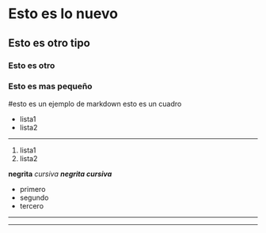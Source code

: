 # Esto es lo nuevo
## Esto es otro tipo
### Esto es otro
### Esto es mas pequeño

#esto es un ejemplo de markdown
	esto es un cuadro

* lista1
* lista2

---
1. lista1
2. lista2

**negrita**
_cursiva_
***negrita cursiva***

- primero
- segundo
- tercero

***
***



